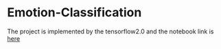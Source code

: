 # Emotion-Classification

The project is implemented by the tensorflow2.0 and the notebook link is [here](https://colab.research.google.com/drive/1ViI_5V9cAWhCJ_nWR9CQMPvkXw8yaInF?usp=sharing)
